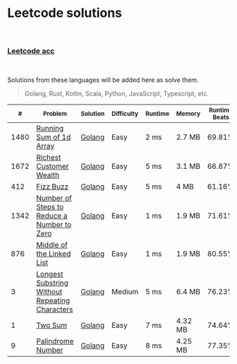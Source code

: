 # Leetcode solutions

<br/>

### [Leetcode acc](https://leetcode.com/khurshedyu/)

<br/>

Solutions from these languages will be added here as solve them.
> Golang, Rust, Kotlin, Scala, Python, JavaScript, Typescript, etc.

<!-- ### Arrays & Hashing -->

| <sub>#</sub> | <sub>Problem</sub>                                                                                                              | <sub>Solution</sub>                                                                                                      | <sub>Difficulty</sub> | <sub>Runtime</sub>  | <sub>Memory</sub> | <sub>Runtime Beats</sub> | <sub>Memory Beats</sub> |
|--------------|---------------------------------------------------------------------------------------------------------------------------------|--------------------------------------------------------------------------------------------------------------------------|-----------------------|--------------------|-------------------|--------------------------|-------------------------|
| 1480         | [Running Sum of 1d Array](https://leetcode.com/problems/running-sum-of-1d-array/)                                               | [Golang](https://github.com/khurshedyu/leetcode/blob/master/go/1480-running-sum-of-1d-array/main.go)                     | Easy                  | 2 ms               | 2.7 MB            | 69.81%                   | 40.67%                  |
| 1672         | [Richest Customer Wealth](https://leetcode.com/problems/richest-customer-wealth/)                                               | [Golang](https://github.com/khurshedyu/leetcode/blob/master/go/1672-richest-customer-wealth/main.go)                     | Easy                  | 5 ms               | 3.1 MB            | 66.87%                   | 79.88%                  |
| 412          | [Fizz Buzz](https://leetcode.com/problems/fizz-buzz/)                                                                            | [Golang](https://github.com/khurshedyu/leetcode/blob/master/go/412-fizz-buzz/main.go)                                     | Easy                  | 5 ms               | 4 MB              | 61.16%                   | 6.1%                    |
| 1342         | [Number of Steps to Reduce a Number to Zero](https://leetcode.com/problems/number-of-steps-to-reduce-a-zero/)                   | [Golang](https://github.com/khurshedyu/leetcode/blob/master/go/1342-number-of-steps-to-reduce-a-zero/main.go)            | Easy                  | 1 ms               | 1.9 MB            | 71.61%                   | 99.79%                  |
| 876          | [Middle of the Linked List](https://leetcode.com/problems/middle-of-the-linked-list/)                                           | [Golang](https://github.com/khurshedyu/leetcode/blob/master/go/876-middle-of-the-linked-list/main.go)                    | Easy                  | 1 ms               | 1.9 MB            | 80.55%                   | 99.69%                  |
| 3            | [Longest Substring Without Repeating Characters](https://leetcode.com/problems/longest-substring-without-repeating-characters/) | [Golang](https://github.com/khurshedyu/leetcode/blob/master/go/3-longest-substring-without-repeating-characters/main.go) | Medium                | 5 ms               | 6.4 MB            | 76.23%                   | 27.61%                  |
| 1            | [Two Sum](https://leetcode.com/problems/two-sum/)                                                                               | [Golang](https://github.com/khurshedyu/leetcode/blob/master/go/1-two-sum/main.go)                                        | Easy                  | 7 ms               | 4.32 MB           | 74.64%                   | 14.96%                  |
| 9            | [Palindrome Number](https://leetcode.com/problems/palindrome-number/)                                                           | [Golang](https://github.com/khurshedyu/leetcode/blob/master/go/9-palindrome-number/main.go)                              | Easy                  | 8 ms               | 4.25 MB           | 77.35%                   | 97.01%                  |